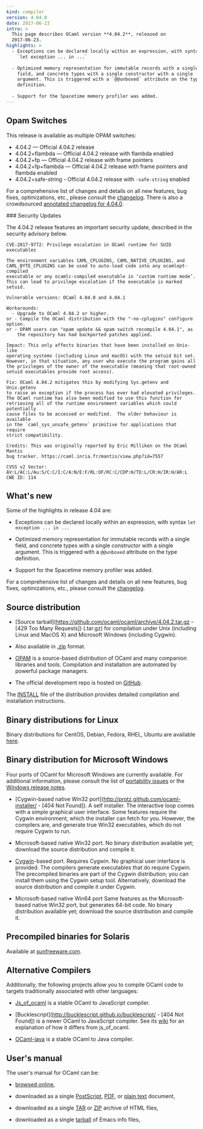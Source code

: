 ```yaml
---
kind: compiler
version: 4.04.0
date: 2017-06-23
intro: >
  This page describes OCaml version **4.04.2**, released on
  2017-06-23.
highlights: >
  - Exceptions can be declared locally within an expression, with syntax
    `let exception ... in ...`
  
  - Optimized memory representation for immutable records with a single
    field, and concrete types with a single constructor with a single
    argument. This is triggered with a `@@unboxed` attribute on the type
    definition.
  
  - Support for the Spacetime memory profiler was added.
---
```


Opam Switches
-------------

This release is available as multiple OPAM switches:

- 4.04.2 — Official 4.04.2 release
- 4.04.2+flambda — Official 4.04.2 release with flambda enabled
- 4.04.2+fp — Official 4.04.2 release with frame pointers
- 4.04.2+fp+flambda — Official 4.04.2 release with frame pointers and flambda enabled
- 4.04.2+safe-string - Official 4.04.2 release with `-safe-string` enabled

For a comprehensive list of changes and details on all new features,
bug fixes, optimizations, etc., please consult the
[changelog](https://v2.ocaml.org/releases/4.04/notes/Changes). There
is also a crowdsourced [annotated
changelog for 4.04.0](https://github.com/gasche/ocaml-releases-change-explanation/wiki/4.04.0-changes-explanation).

### Security Updates

The 4.04.2 release features an important security update, described in
the security advisory below.

```
CVE-2017-9772: Privilege escalation in OCaml runtime for SUID executables

The environment variables CAML_CPLUGINS, CAML_NATIVE_CPLUGINS, and
CAML_BYTE_CPLUGINS can be used to auto-load code into any ocamlopt-compiled
executable or any ocamlc-compiled executable in ‘custom runtime mode’.
This can lead to privilege escalation if the executable is marked setuid.

Vulnerable versions: OCaml 4.04.0 and 4.04.1

Workarounds:
  - Upgrade to OCaml 4.04.2 or higher.
or - Compile the OCaml distribution with the "-no-cplugins" configure option.
or - OPAM users can "opam update && opam switch recompile 4.04.1", as
    the repository has had backported patches applied.

Impact: This only affects binaries that have been installed on Unix-like
operating systems (including Linux and macOS) with the setuid bit set.
However, in that situation, any user who execute the program gains all
the privileges of the owner of the executable (meaning that root-owned
setuid executables provide root access).

Fix: OCaml 4.04.2 mitigates this by modifying Sys.getenv and Unix.getenv
to raise an exception if the process has ever had elevated privileges.
The OCaml runtime has also been modified to use this function for
retrieving all of the runtime environment variables which could potentially
cause files to be accessed or modified.  The older behaviour is available
in the `caml_sys_unsafe_getenv` primitive for applications that require
strict compatibility.

Credits: This was originally reported by Eric Milliken on the OCaml Mantis
bug tracker. https://caml.inria.fr/mantis/view.php?id=7557

CVSS v2 Vector:
AV:L/AC:L/Au:S/C:C/I:C/A:N/E:F/RL:OF/RC:C/CDP:H/TD:L/CR:H/IR:H/AR:L
CWE ID: 114
```

## What's new

Some of the highlights in release 4.04 are:

- Exceptions can be declared locally within an expression, with syntax
  `let exception ... in ...`

- Optimized memory representation for immutable records with a single
  field, and concrete types with a single constructor with a single
  argument. This is triggered with a `@@unboxed` attribute on the type
  definition.

- Support for the Spacetime memory profiler was added.

For a comprehensive list of changes and details on all new features,
bug fixes, optimizations, etc., please consult the
[changelog](https://v2.ocaml.org/releases/4.04/notes/Changes).


## Source distribution

- [Source
  tarball](https://github.com/ocaml/ocaml/archive/4.04.2.tar.gz - [429 Too Many Requests])
  (.tar.gz) for compilation under Unix (including Linux and MacOS X)
  and Microsoft Windows (including Cygwin).

- Also available in
  [.zip](https://github.com/ocaml/ocaml/archive/4.04.2.zip)
  format.

- [OPAM](https://opam.ocaml.org/) is a source-based distribution of
  OCaml and many companion libraries and tools. Compilation and
  installation are automated by powerful package managers.

- The official development repo is hosted on
  [GitHub](https://github.com/ocaml/ocaml).

The [INSTALL](https://v2.ocaml.org/releases/4.04/notes/INSTALL.adoc)
file of the distribution provides detailed compilation and
installation instructions.


## Binary distributions for Linux

Binary distributions for CentOS, Debian, Fedora, RHEL, Ubuntu are
available
[here](http://software.opensuse.org/download.html?project=home%3Aocaml&package=ocaml).


## Binary distribution for Microsoft Windows

Four ports of OCaml for Microsoft Windows are currently available. For
additional information, please consult the list of [portability
issues](/learn/portability.html) or the
[Windows release
notes](https://v2.ocaml.org/releases/4.04/notes/README.win32.adoc).

- [Cygwin-based native Win32
  port](http://protz.github.com/ocaml-installer/ - [404 Not Found]). A self
  installer. The interactive loop comes with a simple graphical user
  interface. Some features require the Cygwin environment, which the
  installer can fetch for you. However, the compilers are, and
  generate true Win32 executables, which do not require Cygwin to run.

- Microsoft-based native Win32 port. No binary distribution available
  yet; download the source distribution and compile it.

- [Cygwin](http://cygwin.com/)-based port. Requires Cygwin. No
  graphical user interface is provided. The compilers generate
  executables that do require Cygwin. The precompiled binaries are
  part of the Cygwin distribution; you can install them using the
  Cygwin setup tool. Alternatively, download the source distribution
  and compile it under Cygwin.

- Microsoft-based native Win64 port Same features as the
  Microsoft-based native Win32 port, but generates 64-bit code. No
  binary distribution available yet; download the source distribution
  and compile it.


## Precompiled binaries for Solaris

Available at [sunfreeware.com](http://sunfreeware.com/).


## Alternative Compilers

Additionally, the following projects allow you to compile OCaml code to
targets traditionally associated with other languages:

* [Js_of_ocaml](http://ocsigen.org/js_of_ocaml/) is a stable OCaml
  to JavaScript compiler.

* [Bucklescript](http://bucklescript.github.io/bucklescript/ - [404 Not Found]) is a newer
  OCaml to JavaScript compiler. See its
  [wiki](https://github.com/bucklescript/bucklescript/wiki/Differences-from-js_of_ocaml)
  for an explanation of how it differs from js_of_ocaml.

* [OCaml-java](http://www.ocamljava.org/) is a stable OCaml to
  Java compiler.


## User's manual

The user's manual for OCaml can be:

- [browsed
  online](https://v2.ocaml.org/releases/4.04/htmlman/index.html),

- downloaded as a single
  [PostScript](https://v2.ocaml.org/releases/4.04/ocaml-4.04-refman.ps.gz),
  [PDF](https://v2.ocaml.org/releases/4.04/ocaml-4.04-refman.pdf),
  or [plain
  text](https://v2.ocaml.org/releases/4.04/ocaml-4.04-refman.txt)
  document,

- downloaded as a single
  [TAR](https://v2.ocaml.org/releases/4.04/ocaml-4.04-refman-html.tar.gz)
  or
  [ZIP](https://v2.ocaml.org/releases/4.04/ocaml-4.04-refman-html.zip)
  archive of HTML files,

- downloaded as a single
  [tarball](https://v2.ocaml.org/releases/4.04/ocaml-4.04-refman.info.tar.gz)
  of Emacs info files,


